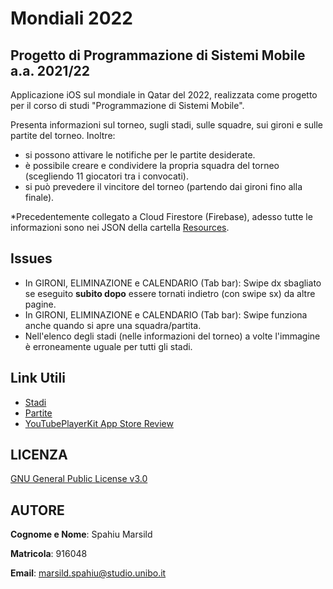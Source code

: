 # Mondiali 2022

## Progetto di Programmazione di Sistemi Mobile a.a. 2021/22
Applicazione iOS sul mondiale in Qatar del 2022, realizzata come progetto per il corso di studi "Programmazione di Sistemi Mobile".

Presenta informazioni sul torneo, sugli stadi, sulle squadre, sui gironi e sulle partite del torneo. Inoltre:
* si possono attivare le notifiche per le partite desiderate.
* è possibile creare e condividere la propria squadra del torneo (scegliendo 11 giocatori tra i convocati).
* si può prevedere il vincitore del torneo (partendo dai gironi fino alla finale).

*Precedentemente collegato a Cloud Firestore (Firebase), adesso tutte le informazioni sono nei JSON della cartella [Resources](https://github.com/marsild/Mondiali2022/tree/main/Mondiali%202022/Mondiali%202022/Resources).

## Issues
- In GIRONI, ELIMINAZIONE e CALENDARIO (Tab bar): Swipe dx sbagliato se eseguito **subito dopo** essere tornati indietro (con swipe sx) da altre pagine.
- In GIRONI, ELIMINAZIONE e CALENDARIO (Tab bar): Swipe funziona anche quando si apre una squadra/partita.
- Nell'elenco degli stadi (nelle informazioni del torneo) a volte l'immagine è erroneamente uguale per tutti gli stadi.

## Link Utili
- [Stadi](https://www.fifa.com/fifaplus/en/cat/4b0QLgOgdGrLB0IhsNHSV1)
- [Partite](https://digitalhub.fifa.com/m/6a616c6cf19bc57a/original/FWC-2022-Match-Schedule.pdf)
- [YouTubePlayerKit App Store Review](https://github.com/SvenTiigi/YouTubePlayerKit#app-store-review) 

## LICENZA
[GNU General Public License v3.0](https://github.com/marsild/Mondiali2022/blob/main/LICENSE)

## AUTORE
**Cognome e Nome**: Spahiu Marsild

**Matricola**: 916048

**Email**: marsild.spahiu@studio.unibo.it

